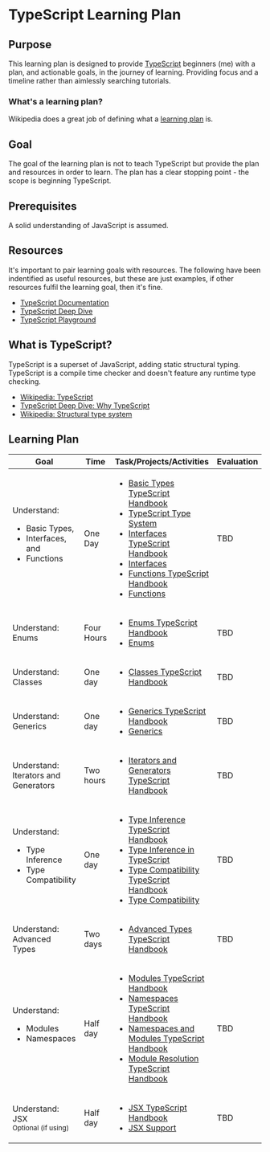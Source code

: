 # TypeScript Learning Plan

## Purpose

This learning plan is designed to provide [TypeScript](https://www.typescriptlang.org/) beginners (me) with a plan, and actionable goals, in the journey of learning. Providing focus and a timeline rather than aimlessly searching tutorials.

### What's a learning plan?

Wikipedia does a great job of defining what a [learning plan](https://en.wikipedia.org/wiki/Learning_plan) is.

## Goal

The goal of the learning plan is not to teach TypeScript but provide the plan and resources in order to learn. The plan has a clear stopping point - the scope is beginning TypeScript.

## Prerequisites

A solid understanding of JavaScript is assumed.

## Resources

It's important to pair learning goals with resources. The following have been indentified as useful resources, but these are just examples, if other resources fulfil the learning goal, then it's fine.

- [TypeScript Documentation](https://www.typescriptlang.org/docs/home.html)
- [TypeScript Deep Dive](https://basarat.gitbooks.io/typescript/)
- [TypeScript Playground](https://www.typescriptlang.org/play/index.html)

## What is TypeScript?

TypeScript is a superset of JavaScript, adding static structural typing. TypeScript is a compile time checker and doesn't feature any runtime type checking.

- [Wikipedia: TypeScript](https://en.wikipedia.org/wiki/TypeScript)
- [TypeScript Deep Dive: Why TypeScript](https://basarat.gitbooks.io/typescript/docs/why-typescript.html)
- [Wikipedia: Structural type system](https://en.wikipedia.org/wiki/Structural_type_system)

## Learning Plan

<table>
	<thead>
		<tr>
			<th>Goal</th>
			<th>Time</th>
			<th>Task/Projects/Activities</th>
			<th>Evaluation</th>
		</tr>
	</thead>
	<tbody>
		<tr>
			<td>Understand:
				<ul>
					<li>Basic Types,</li>
					<li>Interfaces, and</li>
					<li>Functions</li>
				</ul>
			</td>
			<td>One Day</td>
			<td>
				<ul>
					<li>
						<a href="https://www.typescriptlang.org/docs/handbook/basic-types.html">Basic Types TypeScript Handbook</a>
					</li>
					<li>
						<a href="https://basarat.gitbooks.io/typescript/docs/types/type-system.html">TypeScript Type System</a>
					</li>
					<li>
						<a href="https://www.typescriptlang.org/docs/handbook/interfaces.html">Interfaces TypeScript Handbook</a>
					</li>
					<li>
						<a href="https://basarat.gitbooks.io/typescript/docs/types/interfaces.html">Interfaces</a>
					</li>
					<li>
						<a href="https://www.typescriptlang.org/docs/handbook/functions.html">Functions TypeScript Handbook</a>
					</li>
					<li>
						<a href="https://basarat.gitbooks.io/typescript/docs/types/functions.html">Functions</a>
					</li>
				</ul>
			</td>
			<td>TBD</td>
		</tr>
		<tr>
			<td>Understand: Enums</td>
			<td>Four Hours</td>
			<td>
				<ul>
					<li><a href="https://www.typescriptlang.org/docs/handbook/enums.html">Enums TypeScript Handbook</a></li>
					<li><a href="https://basarat.gitbooks.io/typescript/docs/enums.html">Enums</a></li>
				</ul>
			</td>
			<td>TBD</td>
		</tr>
		<tr>
			<td>Understand: Classes</td>
			<td>One day</td>
			<td>
				<ul>
					<li><a href="https://www.typescriptlang.org/docs/handbook/classes.html">Classes TypeScript Handbook</a></li>
				</ul>
			</td>
			<td>TBD</td>
		</tr>
		<tr>
			<td>Understand: Generics</td>
			<td>One day</td>
			<td>
				<ul>
					<li><a href="https://www.typescriptlang.org/docs/handbook/generics.html">Generics TypeScript Handbook</a></li>
					<li><a href="https://basarat.gitbooks.io/typescript/docs/types/generics.html">Generics</a></li>
				</ul>
			</td>
			<td>TBD</td>
		</tr>
		<tr>
			<td>
				Understand: Iterators and Generators
			</td>
			<td>Two hours</td>
			<td>
				<ul>
					<li><a href="https://www.typescriptlang.org/docs/handbook/iterators-and-generators.html">Iterators and Generators TypeScript Handbook</a></li>
				</ul>
			</td>
			<td>TBD</td>
		</tr>
		<tr>
			<td>Understand:
				<ul>
					<li>Type Inference</li>
					<li>Type Compatibility</li>
				</ul>
			</td>
			<td>One day</td>
			<td>
				<ul>
					<li><a href="https://www.typescriptlang.org/docs/handbook/type-inference.html">Type Inference TypeScript Handbook</a></li>
					<li><a href="https://basarat.gitbooks.io/typescript/docs/types/type-inference.html">Type Inference in TypeScript</a></li>
					<li><a href="https://www.typescriptlang.org/docs/handbook/type-compatibility.html">Type Compatibility TypeScript Handbook</a></li>
					<li><a href="https://basarat.gitbooks.io/typescript/docs/types/type-compatibility.html">Type Compatibility</a></li>
				</ul>
			</td>
			<td>TBD</td>
		</tr>
		<tr>
			<td>
				Understand: Advanced Types
			</td>
			<td>Two days</td>
			<td>
				<ul>
					<li><a href="https://www.typescriptlang.org/docs/handbook/advanced-types.html">Advanced Types TypeScript Handbook</a></li>
				</ul>
			</td>
			<td>TBD</td>
		</tr>
		<tr>
			<td>
				Understand:
				<ul>
					<li>Modules</li>
					<li>Namespaces</li>
				</ul>
			</td>
			<td>Half day</td>
			<td>
				<ul>
					<li><a href="https://www.typescriptlang.org/docs/handbook/modules.html">Modules TypeScript Handbook</a></li>
					<li><a href="https://www.typescriptlang.org/docs/handbook/namespaces.html">Namespaces TypeScript Handbook</a></li>
					<li><a href="https://www.typescriptlang.org/docs/handbook/namespaces-and-modules.html">Namespaces and Modules TypeScript Handbook</a></li>
					<li><a href="https://www.typescriptlang.org/docs/handbook/module-resolution.html">Module Resolution TypeScript Handbook</a></li>
				</ul>
			</td>
			<td>TBD</td>
		</tr>
		<tr>
			<td>
				Understand: JSX<br>
				<small>Optional (if using)</small>
			</td>
			<td>Half day</td>
			<td>
				<ul>
					<li><a href="https://www.typescriptlang.org/docs/handbook/jsx.html">JSX TypeScript Handbook</a></li>
					<li><a href="https://basarat.gitbooks.io/typescript/docs/jsx/tsx.html">JSX Support</a></li>
				</ul>
			</td>
			<td>TBD</td>
		</tr>
	</tbody>
</table>
